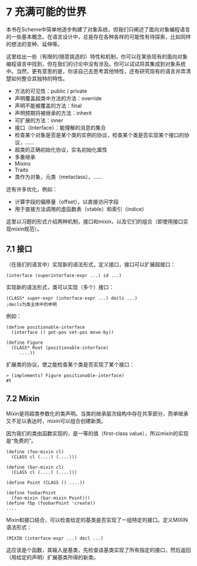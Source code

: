 # 7 充满可能的世界

本书在Scheme中简单地逐步构建了对象系统，但我们只阐述了面向对象编程语言的一些基本概念。在语言设计中，总是存在各种各样的可能性有待探索，比如同样的想法的变种、延伸等。

这里给出一些（有限的/随意挑选的）特性和机制，你可以在某些现有的面向对象编程语言中找到，但在我们的讨论中没有涉及。你可以试试将其集成到对象系统中。当然，更有意思的是，你该自己去思考其他特性，还有研究现有的语言并弄清楚如何整合其独特的特性。

- 方法的可见性：public / private
- 声明覆盖超类中方法的方法：override
- 声明不能被覆盖的方法：final
- 声明预期将被继承的方法：inherit
- 可扩展的方法：inner
- 接口（Interface）：能理解的消息的集合
- 检查某个对象是否是某个类的实例的协议，检查某个类是否实现某个接口的协议，……
- 超类的正确初始化协议，实名初始化属性
- 多重继承
- Mixins
- Traits
- 类作为对象，元类（metaclass），……

还有许多优化，例如：

- 计算字段的偏移量（offset），以直接访问字段
- 用于直接方法调用的虚函数表（vtable）和索引（indice）

这里以习题的形式介绍两种机制，接口和mixin，以及它们的组合（即使用接口实现mixin规范）。

## 7.1 接口

（在我们的语言中）实现新的语法形式，定义接口，接口可以扩展超接口：

```Racket
(interface (superinterface-expr ...) id ...)
```

实现新的语法形式，类可以实现（多个）接口：

```Racket
(CLASS* super-expr (interface-expr ...) decls ...)
;decls为类主体中的申明
```

例如：

```Racket
(define positionable-interface
  (interface () get-pos set-pos move-by))
 
(define Figure
  (CLASS* Root (positionable-interface)
     ....))
```

扩展类的协议，使之能检查某个类是否实现了某个接口：

```Racket
> (implements? Figure positionable-interface)
#t
```

## 7.2 Mixin

Mixin是将超类参数化的类声明。当类的继承层次结构中存在共享部分，而单继承又不足以表达时，mixin可以组合创建新类。

因为我们的类由函数实现的，是一等的值（first-class value），所以mixin的实现是“免费的”。

```Racket
(define (foo-mixin cl)
  (CLASS cl (....) (....)))
 
(define (bar-mixin cl)
  (CLASS cl (....) (....)))
 
(define Point (CLASS () ....))
 
(define foobarPoint
  (foo-mixin (bar-mixin Point)))
(define fbp (foobarPoint 'create))
....
```

Mixin和接口结合，可以检查给定的基类是否实现了一组特定的接口。定义MIXIN语法形式：

```Racket
(MIXIN (interface-expr ...) decl ...)
```

这应该是个函数，其输入是基类，先检查该基类实现了所有指定的接口，然后返回（用给定的声明）扩展基类所得的新类。
